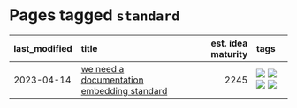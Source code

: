 # Pages tagged `standard`

|last_modified|title|est. idea maturity|tags
|:---|:---|---:|:---|
|2023-04-14|[we need a documentation embedding standard](../doc-embed-standard.md)|2245|[![](https://img.shields.io/badge/tag-accessibility-b7fb0)](../tags/accessibility.md) [![](https://img.shields.io/badge/tag-documentation-d3fceb)](../tags/documentation.md) [![](https://img.shields.io/badge/tag-standard-e13c2b)](../tags/standard.md) [![](https://img.shields.io/badge/tag-tooling-12f6d5)](../tags/tooling.md)|